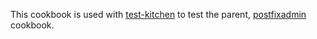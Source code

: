 This cookbook is used with [test-kitchen](http://kitchen.ci/) to test the parent, [postfixadmin](https://supermarket.chef.io/cookbooks/postfixadmin) cookbook.
